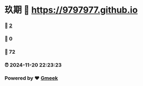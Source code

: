 # 玖期 :link: https://9797977.github.io 
### :page_facing_up: [2](https://9797977.github.io/tag.html) 
### :speech_balloon: 0 
### :hibiscus: 72 
### :alarm_clock: 2024-11-20 22:23:23 
### Powered by :heart: [Gmeek](https://github.com/Meekdai/Gmeek)
